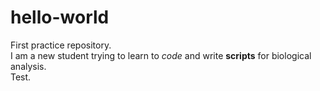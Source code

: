 # hello-world
First practice repository.   
  I am a new student trying to learn to _code_ and write **scripts** for biological analysis.  
Test.
